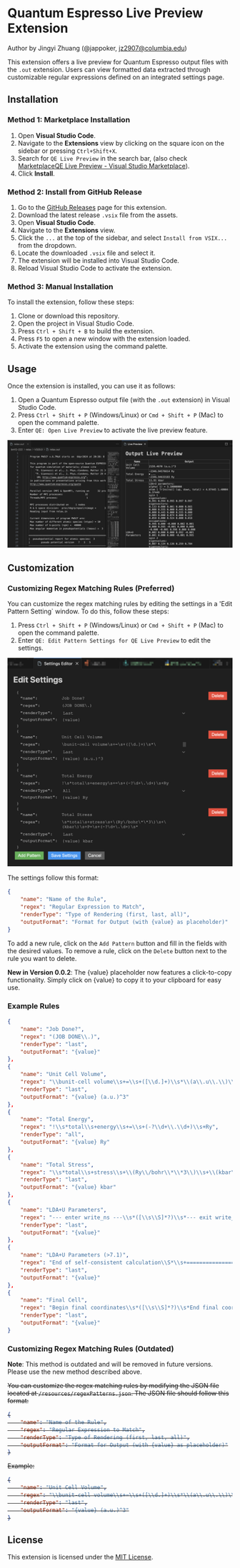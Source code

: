 # Quantum Espresso Live Preview Extension

Author by Jingyi Zhuang (@jappoker, [jz2907@columbia.edu](mailto:jz2907@columbia.edu))

This extension offers a live preview for Quantum Espresso output files with the `.out` extension. Users can view formatted data extracted through customizable regular expressions defined on an integrated settings page.

## Installation

### Method 1: Marketplace Installation

1. Open **Visual Studio Code**.
2. Navigate to the **Extensions** view by clicking on the square icon on the sidebar or pressing `Ctrl+Shift+X`.
3. Search for `QE Live Preview` in the search bar, (also check [MarketplaceQE Live Preview - Visual Studio Marketplace](https://marketplace.visualstudio.com/items?itemName=zjy.qe-preview)).
4. Click **Install**.


### Method 2: Install from GitHub Release

1. Go to the [GitHub Releases](https://github.com/jappoker/vscode_quantum_espresso_io_highlight/releases) page for this extension.
2. Download the latest release `.vsix` file from the assets.
3. Open **Visual Studio Code**.
4. Navigate to the **Extensions** view.
5. Click the `...` at the top of the sidebar, and select `Install from VSIX...` from the dropdown.
6. Locate the downloaded `.vsix` file and select it.
7. The extension will be installed into Visual Studio Code.
8. Reload Visual Studio Code to activate the extension.

### Method 3: Manual Installation
To install the extension, follow these steps:

1. Clone or download this repository.
2. Open the project in Visual Studio Code.
3. Press `Ctrl + Shift + B` to build the extension.
4. Press `F5` to open a new window with the extension loaded.
5. Activate the extension using the command palette.

## Usage

Once the extension is installed, you can use it as follows:

1. Open a Quantum Espresso output file (with the `.out` extension) in Visual Studio Code.
2. Press `Ctrl + Shift + P` (Windows/Linux) or `Cmd + Shift + P` (Mac) to open the command palette.
3. Enter `QE: Open Live Preview` to activate the live preview feature.

![Screenshot](https://github.com/jappoker/vscode_quantum_espresso_io_highlight/blob/main/qe-preview/screenshot.png?raw=true)

## Customization

### Customizing Regex Matching Rules (Preferred)

You can customize the regex matching rules by editing the settings in a 'Edit Pattern Setting` window. To do this, follow these steps:

1. Press `Ctrl + Shift + P` (Windows/Linux) or `Cmd + Shift + P` (Mac) to open the command palette.
2. Enter `QE: Edit Pattern Settings for QE Live Preview` to edit the settings.

![Screenshot](https://github.com/jappoker/vscode_quantum_espresso_io_highlight/blob/main/qe-preview/screenshot-240423.png?raw=true)

The settings follow this format:

```json
{
    "name": "Name of the Rule",
    "regex": "Regular Expression to Match",
    "renderType": "Type of Rendering (first, last, all)",
    "outputFormat": "Format for Output (with {value} as placeholder)"
}
```

To add a new rule, click on the `Add Pattern` button and fill in the fields with the desired values. To remove a rule, click on the `Delete` button next to the rule you want to delete.

**New in Version 0.0.2**: The {value} placeholder now features a click-to-copy functionality. Simply click on {value} to copy it to your clipboard for easy use.

### Example Rules

```json
{
    "name": "Job Done?",
    "regex": "(JOB DONE\\.)",
    "renderType": "last",
    "outputFormat": "{value}"
},
{
    "name": "Unit Cell Volume",
    "regex": "\\bunit-cell volume\\s+=\\s+([\\d.]+)\\s*\\(a\\.u\\.\\)\\^3",
    "renderType": "last",
    "outputFormat": "{value} (a.u.)^3"
},
{
    "name": "Total Energy",
    "regex": "!\\s*total\\s+energy\\s+=\\s+(-?\\d+\\.\\d+)\\s+Ry",
    "renderType": "all",
    "outputFormat": "{value} Ry"
},
{
    "name": "Total Stress",
    "regex": "\\s*total\\s+stress\\s+\\(Ry\\/bohr\\*\\*3\\)\\s+\\(kbar\\)\\s+P=\\s+(-?\\d+\\.\\d+)\\s*",
    "renderType": "last",
    "outputFormat": "{value} kbar"
},
{
    "name": "LDA+U Parameters",
    "regex": "--- enter write_ns ---\\s*([\\s\\S]*?)\\s*--- exit write_ns ---",
    "renderType": "last",
    "outputFormat": "{value}"
},
{
    "name": "LDA+U Parameters (>7.1)",
    "regex": "End of self-consistent calculation\\S*\\s+=================== HUBBARD OCCUPATIONS ===================\\s*([\\s\\S]*?)\\s*------ SPIN UP --------",
    "renderType": "last",
    "outputFormat": "{value}"
},
{
    "name": "Final Cell",
    "regex": "Begin final coordinates\\s*([\\s\\S]*?)\\s*End final coordinates",
    "renderType": "last",
    "outputFormat": "{value}"
}
```

### Customizing Regex Matching Rules (Outdated)

**Note**: This method is outdated and will be removed in future versions. Please use the new method described above.

<del>

You can customize the regex matching rules by modifying the JSON file located at `/resources/regexPatterns.json`. The JSON file should follow this format:

```json
{
    "name": "Name of the Rule",
    "regex": "Regular Expression to Match",
    "renderType": "Type of Rendering (first, last, all)",
    "outputFormat": "Format for Output (with {value} as placeholder)"
}
```

Example:

```json
{
    "name": "Unit Cell Volume",
    "regex": "\\bunit-cell volume\\s+=\\s+([\\d.]+)\\s*\\(a\\.u\\.\\)\\^3",
    "renderType": "last",
    "outputFormat": "{value} (a.u.)^3"
}
```
</del>


## License

This extension is licensed under the [MIT License](https://raw.githubusercontent.com/jappoker/vscode_quantum_espresso_io_highlight/main/qe-preview/LICENSE).